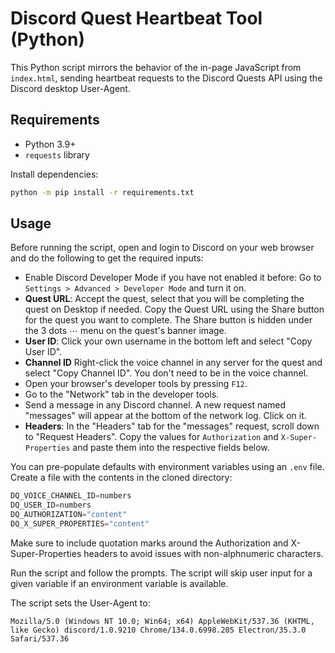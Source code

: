 # Discord Quest Heartbeat Tool (Python)

This Python script mirrors the behavior of the in-page JavaScript from `index.html`, sending heartbeat requests to the Discord Quests API using the Discord desktop User-Agent.

## Requirements

- Python 3.9+
- `requests` library

Install dependencies:

```bash
python -m pip install -r requirements.txt
```

## Usage

Before running the script, open and login to Discord on your web browser and do the following to get the required inputs:

- Enable Discord Developer Mode if you have not enabled it before: Go to `Settings > Advanced > Developer Mode` and turn it on.
- **Quest URL**: Accept the quest, select that you will be completing the quest on Desktop if needed. Copy the Quest URL using the Share button for the quest you want to complete. The Share button is hidden under the 3 dots ⋯ menu on the quest's banner image.
- **User ID**: Click your own username in the bottom left and select "Copy User ID".
- **Channel ID** Right-click the voice channel in any server for the quest and select "Copy Channel ID". You don't need to be in the voice channel.
- Open your browser's developer tools by pressing `F12`.
- Go to the "Network" tab in the developer tools.
- Send a message in any Discord channel. A new request named "messages" will appear at the bottom of the network log. Click on it.
- **Headers**: In the "Headers" tab for the "messages" request, scroll down to "Request Headers". Copy the values for `Authorization` and `X-Super-Properties` and paste them into the respective fields below.

You can pre-populate defaults with environment variables using an `.env` file.
Create a file with the contents in the cloned directory:

```py
DQ_VOICE_CHANNEL_ID=numbers
DQ_USER_ID=numbers
DQ_AUTHORIZATION="content"
DQ_X_SUPER_PROPERTIES="content"
```

Make sure to include quotation marks around the Authorization and X-Super-Properties headers to avoid issues with non-alphnumeric characters.

Run the script and follow the prompts. The script will skip user input for a given variable if an environment variable is available.

The script sets the User-Agent to:

```text
Mozilla/5.0 (Windows NT 10.0; Win64; x64) AppleWebKit/537.36 (KHTML, like Gecko) discord/1.0.9210 Chrome/134.0.6998.205 Electron/35.3.0 Safari/537.36
```
